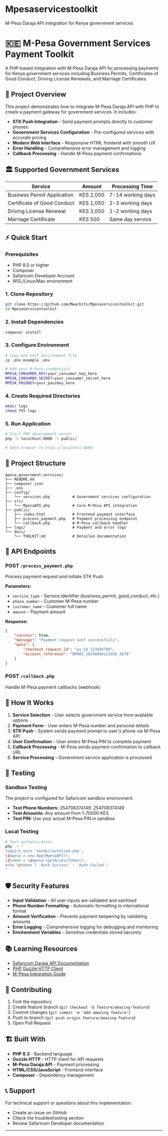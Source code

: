 # Mpesaservicestoolkit
M-Pesa Daraja API integration for Kenya government services


# 🇰🇪 M-Pesa Government Services Payment Toolkit

A PHP-based integration with M-Pesa Daraja API for processing payments for Kenya government services including Business Permits, Certificates of Good Conduct, Driving License Renewals, and Marriage Certificates.

## 🎯 Project Overview

This project demonstrates how to integrate M-Pesa Daraja API with PHP to create a payment gateway for government services. It includes:

- **STK Push Integration** - Send payment prompts directly to customer phones
- **Government Services Configuration** - Pre-configured services with accurate pricing
- **Modern Web Interface** - Responsive HTML frontend with smooth UX
- **Error Handling** - Comprehensive error management and logging
- **Callback Processing** - Handle M-Pesa payment confirmations

## 🏛️ Supported Government Services

| Service | Amount | Processing Time |
|---------|--------|----------------|
| Business Permit Application | KES 2,000 | 7-14 working days |
| Certificate of Good Conduct | KES 1,050 | 2-3 working days |
| Driving License Renewal | KES 3,050 | 1-2 working days |
| Marriage Certificate | KES 500 | Same day service |

## ⚡ Quick Start

### Prerequisites
- PHP 8.0 or higher
- Composer
- Safaricom Developer Account
- WSL/Linux/Mac environment

### 1. Clone Repository
```bash
git clone https://github.com/Mwachits/Mpesaservicestoolkit.git
cd Mpesaservicestoolkit
```

### 2. Install Dependencies
```bash
composer install
```

### 3. Configure Environment
```bash
# Copy and edit environment file
cp .env.example .env

# Add your M-Pesa credentials
MPESA_CONSUMER_KEY=your_consumer_key_here
MPESA_CONSUMER_SECRET=your_consumer_secret_here
MPESA_PASSKEY=your_passkey_here
```

### 4. Create Required Directories
```bash
mkdir logs
chmod 755 logs
```

### 5. Run Application
```bash
# Start PHP development server
php -S localhost:8000 -t public/

# Open browser to http://localhost:8000
```

## 📁 Project Structure

```
mpesa-government-services/
├── README.md
├── composer.json
├── .env
├── config/
│   └── services.php          # Government services configuration
├── src/
│   └── MpesaAPI.php          # Core M-Pesa API integration
├── public/
│   ├── index.html            # Frontend payment interface
│   ├── process_payment.php   # Payment processing endpoint  
│   └── callback.php          # M-Pesa callback handler
├── logs/                     # Payment and error logs
└── docs/
    └── TOOLKIT.md            # Detailed documentation
```

## 🔧 API Endpoints

### POST `/process_payment.php`
Process payment request and initiate STK Push

**Parameters:**
- `service_type` - Service identifier (business_permit, good_conduct, etc.)
- `phone_number` - Customer M-Pesa number
- `customer_name` - Customer full name
- `amount` - Payment amount

**Response:**
```json
{
    "success": true,
    "message": "Payment request sent successfully",
    "data": {
        "checkout_request_id": "ws_CO_123456789",
        "account_reference": "BP001_20240904123456_5678"
    }
}
```

### POST `/callback.php`
Handle M-Pesa payment callbacks (webhook)

## 🚀 How It Works

1. **Service Selection** - User selects government service from available options
2. **Payment Form** - User enters M-Pesa number and personal details
3. **STK Push** - System sends payment prompt to user's phone via M-Pesa API
4. **User Confirmation** - User enters M-Pesa PIN to complete payment
5. **Callback Processing** - M-Pesa sends payment confirmation to callback URL
6. **Service Processing** - Government service application is processed

## 📱 Testing

### Sandbox Testing
The project is configured for Safaricom sandbox environment:

- **Test Phone Numbers:** 254708374149, 254708374149
- **Test Amounts:** Any amount from 1-70000 KES
- **Test PIN:** Use your actual M-Pesa PIN in sandbox

### Local Testing
```bash
# Test authentication
php -r "
require_once 'vendor/autoload.php';
\$mpesa = new App\MpesaAPI();
\$token = \$mpesa->getAccessToken();
echo \$token ? 'Auth Success' : 'Auth Failed';
"
```

## 🛡️ Security Features

- **Input Validation** - All user inputs are validated and sanitized
- **Phone Number Formatting** - Automatic formatting to international format
- **Amount Verification** - Prevents payment tampering by validating amounts
- **Error Logging** - Comprehensive logging for debugging and monitoring
- **Environment Variables** - Sensitive credentials stored securely



## 📚 Learning Resources

- [Safaricom Daraja API Documentation](https://developer.safaricom.co.ke/)
- [PHP Guzzle HTTP Client](https://docs.guzzlephp.org/)
- [M-Pesa Integration Guide](https://developer.safaricom.co.ke/docs)

## 🤝 Contributing

1. Fork the repository
2. Create feature branch (`git checkout -b feature/amazing-feature`)
3. Commit changes (`git commit -m 'Add amazing feature'`)
4. Push to branch (`git push origin feature/amazing-feature`)
5. Open Pull Request


## 🏗️ Built With

- **PHP 8.3** - Backend language
- **Guzzle HTTP** - HTTP client for API requests
- **M-Pesa Daraja API** - Payment processing
- **HTML/CSS/JavaScript** - Frontend interface
- **Composer** - Dependency management

## 📞 Support

For technical support or questions about this implementation:
- Create an issue on GitHub
- Check the troubleshooting section
- Review Safaricom Developer documentation

---
